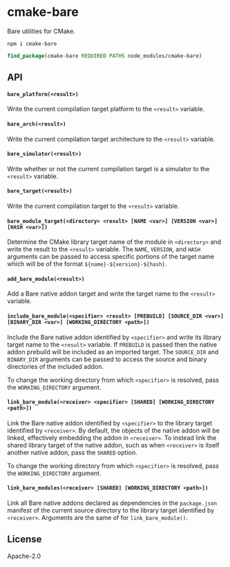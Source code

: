 # cmake-bare

Bare utilities for CMake.

```
npm i cmake-bare
```

```cmake
find_package(cmake-bare REQUIRED PATHS node_modules/cmake-bare)
```

## API

#### `bare_platform(<result>)`

Write the current compilation target platform to the `<result>` variable.

#### `bare_arch(<result>)`

Write the current compilation target architecture to the `<result>` variable.

#### `bare_simulator(<result>)`

Write whether or not the current compilation target is a simulator to the `<result>` variable.

#### `bare_target(<result>)`

Write the current compilation target to the `<result>` variable.

#### `bare_module_target(<directory> <result> [NAME <var>] [VERSION <var>] [HASH <var>])`

Determine the CMake library target name of the module in `<directory>` and write the result to the `<result>` variable. The `NAME`, `VERSION`, and `HASH` arguments can be passed to access specific portions of the target name which will be of the format `${name}-${version}-${hash}`.

#### `add_bare_module(<result>)`

Add a Bare native addon target and write the target name to the `<result>` variable.

#### `include_bare_module(<specifier> <result> [PREBUILD] [SOURCE_DIR <var>] [BINARY_DIR <var>] [WORKING_DIRECTORY <path>])`

Include the Bare native addon identified by `<specifier>` and write its library target name to the `<result>` variable. If `PREBUILD` is passed then the native addon prebuild will be included as an imported target. The `SOURCE_DIR` and `BINARY_DIR` arguments can be passed to access the source and binary directories of the included addon.

To change the working directory from which `<specifier>` is resolved, pass the `WORKING_DIRECTORY` argument.

#### `link_bare_module(<receiver> <specifier> [SHARED] [WORKING_DIRECTORY <path>])`

Link the Bare native addon identified by `<specifier>` to the library target identified by `<receiver>`. By default, the objects of the native addon will be linked, effectively embedding the addon in `<receiver>`. To instead link the shared library target of the native addon, such as when `<receiver>` is itself another native addon, pass the `SHARED` option.

To change the working directory from which `<specifier>` is resolved, pass the `WORKING_DIRECTORY` argument.

#### `link_bare_modules(<receiver> [SHARED] [WORKING_DIRECTORY <path>])`

Link all Bare native addons declared as dependencies in the `package.json` manifest of the current source directory to the library target identified by `<receiver>`. Arguments are the same of for `link_bare_module()`.

## License

Apache-2.0
